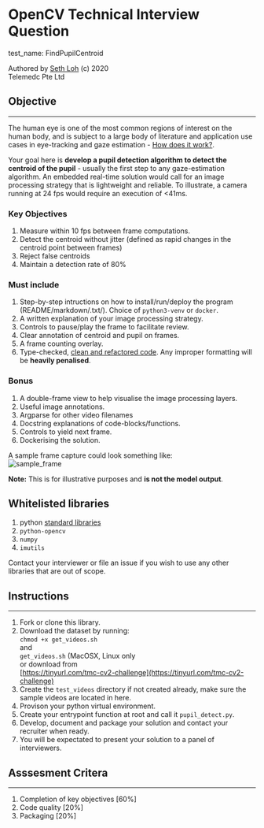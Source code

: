# OpenCV Technical Interview Question

test_name: FindPupilCentroid

Authored by [Seth Loh](https://github.com/lackdaz) (c) 2020  
Telemedc Pte Ltd

## Objective

---
The human eye is one of the most common regions of interest on the human body, and is subject to a large body of literature and application use cases in eye-tracking and gaze estimation - [How does it work?](https://imotions.com/blog/eye-tracking-work/).

Your goal here is **develop a pupil detection algorithm to detect the centroid of the pupil** - usually the first step to any gaze-estimation algorithm. An embedded real-time solution would call for an image processing strategy that is lightweight and reliable. To illustrate, a camera running at 24 fps would require an execution of <41ms.

### Key Objectives  

1. Measure within 10 fps between frame computations.
1. Detect the centroid without jitter (defined as rapid changes in the centroid point between frames)  
1. Reject false centroids
1. Maintain a detection rate of 80%

### Must include  

1. Step-by-step intructions on how to install/run/deploy the program (README/markdown/.txt/). Choice of `python3-venv` or `docker`.
1. A written explanation of your image processing strategy.
1. Controls to pause/play the frame to facilitate review.
1. Clear annotation of centroid and pupil on frames.
1. A frame counting overlay.
1. Type-checked, [clean and refactored code](https://refactoring.guru/refactoring/smells). Any improper formatting will be **heavily penalised**.

### Bonus  

1. A double-frame view to help visualise the image processing layers.
1. Useful image annotations.
1. Argparse for other video filenames
1. Docstring explanations of code-blocks/functions.
1. Controls to yield next frame.
1. Dockerising the solution.

A sample frame capture could look something like:  
![sample_frame](https://github.com/lackdaz/find_pupil_centroid/blob/main/assets/sample_frame.png?raw=true)

**Note:** This is for illustrative purposes and **is not the model output**.

## Whitelisted libraries

1. python [standard libraries](https://docs.python.org/3/library/)
1. `python-opencv`
1. `numpy`
1. `imutils`

Contact your interviewer or file an issue if you wish to use any other libraries that are out of scope.

## Instructions

---

1. Fork or clone this library.
1. Download the dataset by running:  
`chmod +x get_videos.sh`  
and  
`get_videos.sh`  (MacOSX, Linux only  
or download from  
[https://tinyurl.com/tmc-cv2-challenge](https://tinyurl.com/tmc-cv2-challenge)
1. Create the `test_videos` directory if not created already, make sure the sample videos are located in here.
1. Provison your python virtual environment.
1. Create your entrypoint function at root and call it `pupil_detect.py`.
1. Develop, document and package your solution and contact your recruiter when ready.
1. You will be expectated to present your solution to a panel of interviewers.

## Asssesment Critera

---

1. Completion of key objectives [60%]
1. Code quality [20%]
1. Packaging [20%]
